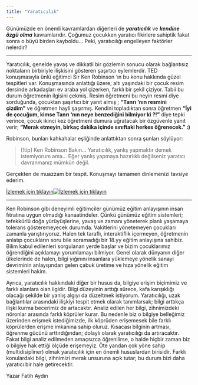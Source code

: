 ```yaml
---
title: "Yaratıcılık"
---
```


Günümüzde en önemli kavramlardan diğerleri de **_yaratıcılık_** ve **_kendine özgü olma_** kavramlarıdır. Çoğumuz çocukken yaratıcı fikirlere sahiptik fakat sonra o büyü birden kayboldu… Peki, yaratıcılığı engelleyen faktörler nelerdir?

---

Yaratıcılık, genelde yavaş ve dikkatli bir gözlemin sonucu olarak bağlantısız noktaların birbiriyle ilişkisini gösteren şaşırtıcı eylemlerdir. TED konuşmasıyla ünlü eğitimci Sir Ken Robinson ‘ın bu konu hakkında güzel tespitleri var. Konuşmasında anlattığı üzere; altı yaşındaki bir çocuk resim dersinde arkadaşları ev araba yol çizerken, farklı bir şekil çiziyor. Tabii bu durum öğretmenin ilgisini çekmiş. Resim öğretmeni bu neyin resmi diye sorduğunda, çocuktan şaşırtıcı bir yanıt almış ; **“Tanrı ‘nın resmini çizdim”** ve öğretmen hayli şaşırmış. Kendini topladıktan sonra öğretmen **“İyi de çocuğum, kimse Tanrı ‘nın neye benzediğini bilmiyor ki ?!”** diye tepki verince, çocuk ikinci kez öğretmeni dumura uğratacak bir özgüvenle yanıt verir; **“Merak etmeyin, birkaç dakika içinde sınıftaki herkes öğrenecek.” :)**

Robinson, bunları kahkahalar eşliğinde anlattıktan sonra şunları söylüyor:

> [!tip] Ken Robinson
> Bakın… Yaratıcılık, yanlış yapmaktır demek istemiyorum ama… Eğer yanlış yapmaya hazırlıklı değilseniz yaratıcı davranmanız mümkün değil.

Gerçekten de muazzam bir tespit. Konuşmayı tamamen dinlemenizi tavsiye ederim.

[İzlemek için tıklayın![İzlemek için tıklayın](https://i.ytimg.com/vi/iG9CE55wbtY/hqdefault.jpg?sqp=-oaymwEcCOADEI4CSFXyq4qpAw4IARUAAIhCGAFwAcABBg==&rs=AOn4CLBXLuirL6yEtRCPIQIcbW-vIWwSPg)](https://youtu.be/iG9CE55wbtY)

---

Ken Robinson gibi deneyimli eğitimciler günümüz eğitim anlayışının insan fıtratına uygun olmadığı kanaatindeler. Çünkü günümüz eğitim sistemleri; tefekkürlü doğa yürüyüşlerine, yavaş ve zamanı yöneterek planlı yaşamaya tolerans gösteremeyecek durumda. Vakitlerini yönetemeyen çocukları zamanla yarıştırıyoruz. Halen tek taraflı, interaktiflik içermeyen, öğretmenin anlatıp çocukların soru bile soramadığı bir 18.yy eğitim anlayışına sahibiz. Bilim kabul edilenleri sorgulanan yerde başlar ve bizim çocuklarımız öğrendiğini açıklamayı yorumlamayı bilmiyor. Genel olarak dünyanın diğer ülkelerinde de halen, bilgi yığınını insanlara yüklemeye yönelik sanayi devriminin anlayışından gelen çabuk üretime ve hıza yönelik eğitim sistemleri hakim.

Ayrıca, yaratıcılık hakkındaki diğer bir husus da, bilgiye erişim biçimimiz ve farklı alanlara olan ilgidir. Bilgi düzeyinin arttığı sürece, kafa karışıklığı olacağı şekilde bir yanlış algıyı da düzeltmek istiyorum. Yaratıcılığı, uzak bağlantılar arasındaki ilişkiyi tespit etmek olarak tanımlarsak; bilgi arttıkça ilişki kurma becerimiz de artacaktır. Analiz edilen her bilgi, zihnimizdeki nöronlar arasında farklı köprüler kurar. Bu nedenle biz o bilgiye belleğimiz üzerinden erişmek istediğimizde, ilk köprüden erişemesek bile farklı köprülerden erişme imkanına sahip oluruz. Kısacası bilginin artması, öğrenme gücünü arttırdığından; dolaylı olarak yaratıcılığı da artıracaktır. Fakat bilgi analiz edilmeden amaçsızca öğrenilirse, o halde hiçbir zaman biz o bilgiye hak ettiği ölçüde erişemeyiz. Öte yandan çok yöne sahip (multidisipliner) olmak yaratıcılık için en önemli hususlardan birisidir. Farklı konulardaki bilgi, zihnimizi merak unsuruna açık tutar; bu durum bizi daha yaratıcı bir hale getirecektir.

Yazar
Fatih Aydın